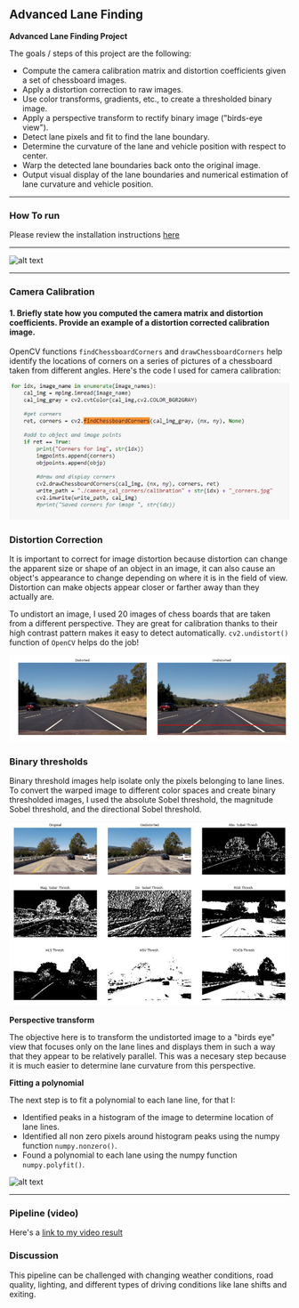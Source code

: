 ## Advanced Lane Finding

**Advanced Lane Finding Project**

The goals / steps of this project are the following:

* Compute the camera calibration matrix and distortion coefficients given a set of chessboard images.
* Apply a distortion correction to raw images.
* Use color transforms, gradients, etc., to create a thresholded binary image.
* Apply a perspective transform to rectify binary image ("birds-eye view").
* Detect lane pixels and fit to find the lane boundary.
* Determine the curvature of the lane and vehicle position with respect to center.
* Warp the detected lane boundaries back onto the original image.
* Output visual display of the lane boundaries and numerical estimation of lane curvature and vehicle position.

---

### How To run

Please review the installation instructions [here](https://github.com/udacity/CarND-Advanced-Lane-Lines/blob/master/README.md)

---

![alt text][image2]

---

[//]: # (Image References)

[image1]: ./examples/undistort_output.png "Undistorted"
[image2]: ./examples/demo.gif "Demo"
[image3]: ./examples/binary_combo_example.jpg "Binary Example"
[image4]: ./examples/image4.PNG "diagrams"
[image5]: ./examples/Calib.JPG "Calibration"
[image6]: ./examples/example_output.jpg "Output"
[video1]: ./project_video.mp4 "Video"


### Camera Calibration

#### 1. Briefly state how you computed the camera matrix and distortion coefficients. Provide an example of a distortion corrected calibration image.

OpenCV functions `findChessboardCorners` and `drawChessboardCorners` help identify the locations of corners on a series of pictures of a chessboard taken from different angles. Here's the code I used for camera calibration:


![alt text][image5]

### Distortion Correction

It is important to correct for image distortion because distortion can change the apparent size or shape of an object in an image, it can also cause an object's appearance to change depending on where it is in the field of view. Distortion can make objects appear closer or farther away than they actually are.

To undistort an image, I used 20 images of chess boards that are taken from a different perspective. They are great for calibration thanks to their high contrast pattern makes it easy to detect automatically. `cv2.undistort()` function of `OpenCV` helps do the job!

![alt text][image1]

### Binary thresholds 

Binary threshold images help isolate only the pixels belonging to lane lines. To convert the warped image to different color spaces and create binary thresholded images, I used the absolute Sobel threshold, the magnitude Sobel threshold, and the directional Sobel threshold.

![alt text][image3]


**Perspective transform**

The objective here is to transform the undistorted image to a "birds eye" view that focuses only on the lane lines and displays them in such a way that they appear to be relatively parallel. This was a necesary step because it is much easier to determine lane curvature from this perspective.

**Fitting a polynomial** 

The next step is to fit a polynomial to each lane line, for that I:
- Identified peaks in a histogram of the image to determine location of lane lines.
- Identified all non zero pixels around histogram peaks using the numpy function `numpy.nonzero()`.
- Found a polynomial to each lane using the numpy function `numpy.polyfit()`.

![alt text][image4]

---

### Pipeline (video)

Here's a [link to my video result](./project_video_OUTPUT.mp4)

### Discussion

This pipeline can be challenged with changing weather conditions, road quality, lighting, and different types of driving conditions like lane shifts and exiting.

